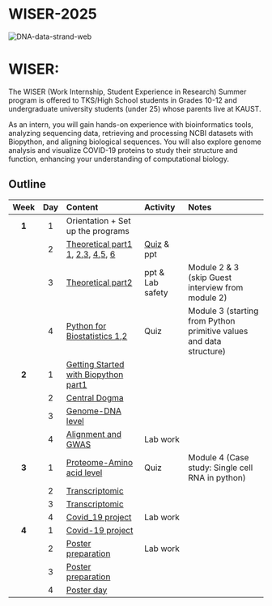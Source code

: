 # WISER-2025

![DNA-data-strand-web](https://github.com/user-attachments/assets/7700c33d-3aed-477b-899e-75db501f02ff)

# WISER: 
The WISER (Work Internship, Student Experience in Research) Summer program is offered to TKS/High School students in Grades 10-12 and undergraduate university students (under 25) whose parents live at KAUST.

As an intern, you will gain hands-on experience with bioinformatics tools, analyzing sequencing data, retrieving and processing NCBI datasets with Biopython, and aligning biological sequences. You will also explore genome analysis and visualize COVID-19 proteins to study their structure and function, enhancing your understanding of computational biology.

## Outline

| Week | Day | Content | Activity | Notes |
| :---: | :---: | :--- | :--- | :--- |
| **1** | 1 | Orientation + Set up the programs |  |  |
|  | 2 | [Theoretical part1 1](https://www.youtube.com/watch?v=5MQdXjRPHmQ), [2](https://www.youtube.com/watch?v=zwibgNGe4aY),[3](https://www.youtube.com/watch?v=IePMXxQ-KWY), [4](https://www.youtube.com/watch?v=FNynz6Q12Bw),[5](https://www.youtube.com/watch?v=K1xnYFCZ9Yg), [6](https://www.youtube.com/watch?v=6tw_JVz_IEc) | [Quiz]() & ppt |  |
|  | 3 | [Theoretical part2](https://www.coursera.org/learn/genetics-evolution/lecture/OCKVK/what-is-evolution-g) | ppt & Lab safety | Module 2 & 3 (skip Guest interview from module 2)|
|  | 4 | [Python for Biostatistics 1](https://www.coursera.org/learn/fundamental-skills-in-bioinformatics/home/module/3),[2](https://www.coursera.org/learn/introduction-python-scientific-computing/home/module/1) | Quiz | Module 3 (starting from Python primitive values and data structure) |
| **2** | 1 | [Getting Started with Biopython part1](https://drive.google.com/file/d/1JT8mmurmd0GT3pbg4vy7UNxRZb5Po_-A/view?usp=sharing) |  |  |
|  | 2 | [Central Dogma]() |  |  |
|  | 3 | [Genome-DNA level]() |  |  |
|  | 4 | [Alignment and GWAS]() | Lab work |  |
| **3** | 1 | [Proteome-Amino acid level](https://www.coursera.org/learn/fundamental-skills-in-bioinformatics/home/module/4) | Quiz | Module 4 (Case study: Single cell RNA in python) |
|  | 2 | [Transcriptomic](https://colab.research.google.com/drive/1CBVpgmWd6lKitfxU4F2EJWENtxNOYIWL?usp=sharing) |  |  |
|  | 3 | [Transcriptomic](https://drive.google.com/file/d/1z27F1s20YBj4XhHbKxDXQa56Pevieg3J/view?usp=drive_link) |  |  |
|  | 4 | [Covid_19 project]() | Lab work |  |
| **4** | 1 | [Covid-19 project]() |  |  |
|  | 2 | [Poster preparation]() | Lab work |  |
|  | 3 | [Poster preparation]() |  |  |
|  | 4 | [Poster day]() |  |  |

